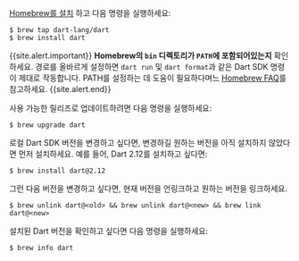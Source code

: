 [Homebrew를 설치](https://brew.sh)
하고 다음 명령을 실행하세요:

```terminal
$ brew tap dart-lang/dart
$ brew install dart
```

{{site.alert.important}}
  **Homebrew의 `bin` 디렉토리가 `PATH`에 포함되어있는지** 확인하세요.
  경로를 올바르게 설정하면 `dart run` 및 `dart format`과 같은 Dart SDK 명령이
  제대로 작동합니다. PATH를 설정하는 데 도움이 필요하다며느
  [Homebrew FAQ](https://docs.brew.sh/FAQ)를 참고하세요.
{{site.alert.end}}

사용 가능한 릴리즈로 업데이트하려면 다음 명령을 실행하세요:

```terminal
$ brew upgrade dart
```

로컬 Dart SDK 버전을 변경하고 싶다면, 변경하길 원하는 버전을 아직
설치하지 않았다면 먼저 설치하세요. 예를 들어, Dart 2.12를
설치하고 싶다면:

```terminal
$ brew install dart@2.12
```

그런 다음 버전을 변경하고 싶다면,
현재 버전을 언링크하고 원하는 버전을 링크하세요.

```terminal
$ brew unlink dart@<old> && brew unlink dart@<new> && brew link dart@<new>
```

설치된 Dart 버전을 확인하고 싶다면 다음 명령을 실행하세요:

```terminal
$ brew info dart
```
